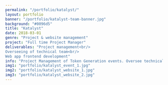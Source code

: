 ```yaml
---
permalink: "/portfolio/katalyst/"
layout: portfolio
banner: "/portfolio/katalyst-team-banner.jpg"
background: "#0096d5"
title: "Katalyst"
date: 2018-03-01
genre: "Project & website management"
project: "Full time Project Manager"
deliverables: "Project management<br/>
Overseeing of technical team<br/>
Web app frontend development"
info: "Project Management of Token Generation events. Oversee technical team to ensure timely completion of deliverables."
img1: "portfolio/katalyst_event_1.jpg"
img2: "portfolio/katalyst_website_1.jpg"
img3: "portfolio/katalyst_website_2.jpg"
---
```

